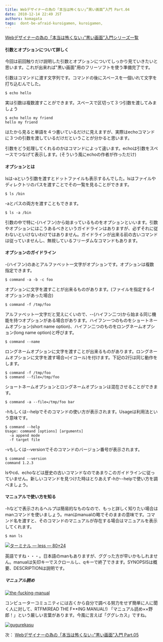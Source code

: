 ```yaml
---
title: Webデザイナーの為の「本当は怖くない」”黒い画面”入門 Part.04
date: 2010-12-14 22:49 JST
authors: komagata
tags:  dont-be-afraid-kuroigamen, kuroigamen, 
---
```

 [Webデザイナーの為の「本当は怖くない」”黒い画面”入門シリーズ一覧](http://fjord.jp/tag/dont-be-afraid-kuroigamen)

#### 引数とオプションについて詳しく

今回は前回触りだけ説明した引数とオプションについてしっかり見ていきたいと思います。これが出来れば"黒い画面"用のフリーソフトを使う準備完了です。

引数はコマンドに渡す文字列です。コマンドの後にスペースを一個いれて文字を打ち込むんでした。

```
$ echo hello
```

実は引数は複数渡すことができます。スペースで区切って３つ引数を渡してみましょう

```
$ echo hello my friend
hello my friend
```

はたから見ると単語を４つ書いているだけに見えますが、実際はechoコマンドに３つの引数を渡しているだけだということが分かると思います。

引数をどう処理してくれるのかはコマンドによって違います。echoは引数をスペースでつなげて表示します。(そういう風にechoの作者が作っただけ)

#### オプションとは

lsは-aという引数を渡すとドットファイルも表示するんでした。lsはファイルやディレクトリのパスを渡すことでその一覧を見ることができます。

```
$ ls /bin
```

-aとパスの両方を渡すこともできます。

```
$ ls -a /bin
```

引数の中で特に-(ハイフン)から始まっているものをオプションといいます。引数やオプションにはこうあるべきというガイドラインはありますが、必ずそれに従わないといけないわけではありません。ガイドラインが出来る前の古いコマンドは従っていませんし、無視しているフリーダムなコマンドもあります。

#### オプションのガイドライン

-(ハイフン)のあとアルファベット一文字がオプションです。オプションは複数指定できます。

```
$ command -a -b -c foo
```

オプションに文字を渡すことが出来るものがあります。(ファイルを指定する-fオプションがあった場合)

```
$ command -f /tmp/foo
```

アルファベット一文字だと覚えにくいので、--(ハイフン二つ)から始まる同じ機能を持つオプションがある場合があります。ハイフン一つのものをショートネームオプション(short name option)、ハイフン二つのものをロングネームオプション(long name option)と呼びます。

```
$ command --name
```

ロングネームオプションに文字を渡すことが出来るものがあります。ロングネームオプションに文字を渡す場合=(イコール)を付けます。下記の2行は同じ動作をします。

```
$ command -f /tmp/foo
$ command --file=/tmp/foo
```

ショートネームオプションとロングネームオプションは混在させることができます。

```
$ command -a --file=/tmp/foo bar
```

-hもしくは--helpでそのコマンドの使い方が表示されます。Usageは利用法という意味です。

```
$ command --help
Usage: command [options] [arguments]
  -a append mode
  -f target file
```

-vもしくは--versionでそのコマンドのバージョン番号が表示されます。

```
$ command --version
command 1.2.3
```

lsやcd、echoなどは歴史の古いコマンドなのであまりこのガイドラインに従っていません。新しいコマンドを見つけた時はとりあえず-hか--helpで使い方を調べましょう。

#### マニュアルで使い方を知る

-hなどで表示されるヘルプは簡易的なものなので、もっと詳しく知りたい場合はmanコマンドを使いましょう。manはmanualの略でそのままの意味です。コマンド名を渡すと、そのコマンドのマニュアルが存在する場合はマニュアルを表示してくれます。

```
$ man ls
```

[![ターミナル — less — 80×24](http://farm6.static.flickr.com/5288/5260201731_eb810e4c94.jpg)](http://www.flickr.com/photos/komagata/5260201731/ "ターミナル — less — 80×24 by komagata, on Flickr")

英語ですね・・・。日本語のmanもありますが、ググった方が早いかもしれません。manualは矢印キーでスクロールし、qキーで終了できます。SYNOPSISは概要、DESCRIPTIONは説明です。

##### マニュアル読め

[![the-fucking-manual](http://farm6.static.flickr.com/5167/5260232213_1bf094dd2c.jpg)](http://www.flickr.com/photos/komagata/5260232213/ "the-fucking-manual by komagata, on Flickr")

コンピューターコミュニティには古くから自分で調べる努力をせず簡単に人に聞く人に対して、RTFM(READ THE F\*\*ING MANUAL!) 「マニュアル読め××野郎！」という厳しい言葉があります。今風に言えば「ググレカス」ですね。

[![gugurekasu](http://farm6.static.flickr.com/5208/5260226247_d4d78797ef.jpg)](http://www.flickr.com/photos/komagata/5260226247/ "gugurekasu by komagata, on Flickr")

次： [Webデザイナーの為の「本当は怖くない」”黒い画面”入門 Part.05](http://fjord.jp/love/617.html)